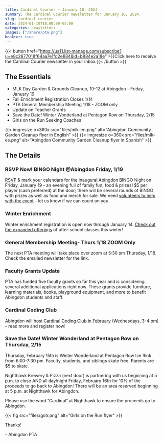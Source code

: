 ```yaml
---
title: Cardinal Courier — January 10, 2024
summary: The Cardinal Courier newsletter for January 10, 2024.
slug: cardinal courier
date: 2024-01-10T18:00:00-05:00
categories: newsletters
images: ["/share/pta.png"]
booktoc: true
---
```


{{< button href="https://us11.list-manage.com/subscribe?u=e8c2877018f64aa7e1fd2e884&id=b884e2a18e" >}}Click here to receive the Cardinal Courier newsletter in your inbox.{{< /button >}}

## The Essentials

- MLK Day Garden & Grounds Cleanup, 10-12 at Abingdon - Friday, January 19 
- Fall Enrichment Registration Closes 1/14
- PTA General Membership Meeting 1/18 - ZOOM only
- Update on Teacher Grants
- Save the Date! Winter Wonderland at Pentagon Row on Thursday, 2/15
- Girls on the Run Seeking Coaches

{{< imgresize o=360x src="files/mlk-en.png" alt="Abingdon Community Garden Cleanup flyer in English" >}}
{{< imgresize o=360x src="files/mlk-es.png" alt="Abingdon Community Garden Cleanup flyer in Spanish" >}}

## The Details
 
### RSVP Now! BINGO Night @Abingdon Friday, 1/19

[RSVP](https://docs.google.com/forms/d/e/1FAIpQLSdGLmOHaaN10XqeN-mgiPzqEUZVEQYq3Q_TQW76-QPQo_jgVw/viewform) & mark your calendars for the inaugural Abingdon BINGO Night on Friday, January 19 - an evening full of family fun, food & prizes! $5 per player (cash preferred) at the door; there will be several rounds of BINGO with prizes as well as food and merch for sale. We need [volunteers to help with the event](https://www.signupgenius.com/go/20F0C4AACAB2AAAFF2-47046468-bingo) - let us know if we can count on you. 

### Winter Enrichment

Winter enrichment registration is open now through January 14. [Check out the expanded offerings](https://bc-arl-abingdon.jumbula.com/winter-2024) of after-school classes this winter!

### General Membership Meeting- Thurs 1/18 ZOOM Only

The next PTA meeting will take place over zoom at 5:30 pm Thursday, 1/18. Check the emailed newsletter for the link.

### Faculty Grants Update

PTA has funded five faculty grants so far this year and is considering several additional applications right now. These grants provide furniture, learning materials, books, playground equipment, and more to benefit Abingdon students and staff. 

### Cardinal Coding Club

Abingdon will host [Cardinal Coding Club in February](https://www.hisawyer.com/booleangirl/schedules/activity-set/570341) (Wednesdays, 3-4 pm) - read more and register now!

### Save the Date! Winter Wonderland at Pentagon Row on Thursday, 2/15

Thursday, February 15th is Winter Wonderland at Pentagon Row Ice Rink from 6:00-7:30 pm. Faculty, students, and siblings skate free. Parents are $5 to skate.

Nighthawk Brewery & Pizza (next door) is partnering with us beginning at 5 p.m. to close AND all day/night Friday, February 16th for 10% of the proceeds to go back to Abingdon! There will be an area reserved beginning at 5 p.m. at Nighthawk for Abingdon. 

Please use the word “Cardinal” at Nighthawk to ensure the proceeds go to Abingdon.

{{< fig src="files/gotr.png" alt="Girls on the Run flyer" >}}

Thanks!

\- Abingdon PTA